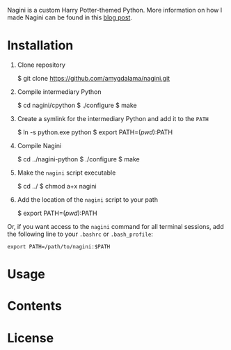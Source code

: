 Nagini is a custom Harry Potter-themed Python. More information on how I made Nagini can be found in this [blog post](http://mathamy.com/import-accio-bootstrapping-python-grammar.html).

# Installation

1. Clone repository

    $ git clone https://github.com/amygdalama/nagini.git

2. Compile intermediary Python

    $ cd nagini/cpython
    $ ./configure
    $ make

3. Create a symlink for the intermediary Python and add it to the `PATH`

    $ ln -s python.exe python
    $ export PATH=$(pwd):$PATH

4. Compile Nagini

    $ cd ../nagini-python
    $ ./configure
    $ make

5. Make the `nagini` script executable

    $ cd ../
    $ chmod a+x nagini

6. Add the location of the `nagini` script to your path

    $ export PATH=$(pwd):$PATH

Or, if you want access to the `nagini` command for all terminal sessions, add the following line to your `.bashrc` or `.bash_profile`:

    export PATH=/path/to/nagini:$PATH


# Usage


# Contents

# License

